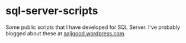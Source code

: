 # sql-server-scripts
Some public scripts that I have developed for SQL Server. I've probably blogged about these at [sqljgood.wordpress.com](https://sqljgood.wordpress.com).